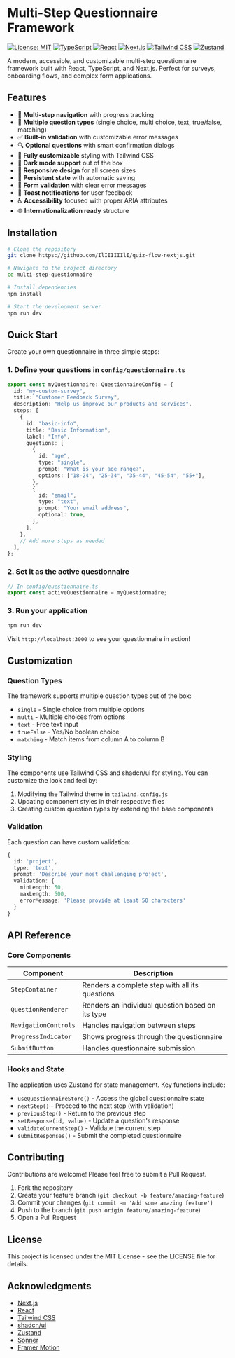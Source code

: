 # Multi-Step Questionnaire Framework

[![License: MIT](https://img.shields.io/badge/License-MIT-blue.svg)](https://opensource.org/licenses/MIT)
[![TypeScript](https://img.shields.io/badge/TypeScript-5.0-blue)](https://www.typescriptlang.org/)
[![React](https://img.shields.io/badge/React-18.0-blue)](https://reactjs.org/)
[![Next.js](https://img.shields.io/badge/Next.js-14.0-black)](https://nextjs.org/)
[![Tailwind CSS](https://img.shields.io/badge/Tailwind-3.0-38B2AC)](https://tailwindcss.com/)
[![Zustand](https://img.shields.io/badge/Zustand-4.4-yellow)](https://github.com/pmndrs/zustand)

A modern, accessible, and customizable multi-step questionnaire framework built with React, TypeScript, and Next.js. Perfect for surveys, onboarding flows, and complex form applications.


## Features

- 🔄 **Multi-step navigation** with progress tracking
- 🧩 **Multiple question types** (single choice, multi choice, text, true/false, matching)
- ✅ **Built-in validation** with customizable error messages
- 🔍 **Optional questions** with smart confirmation dialogs
- 🎨 **Fully customizable** styling with Tailwind CSS
- 🌙 **Dark mode support** out of the box
- 📱 **Responsive design** for all screen sizes
- 💾 **Persistent state** with automatic saving
- 📝 **Form validation** with clear error messages
- 🔔 **Toast notifications** for user feedback
- ♿ **Accessibility** focused with proper ARIA attributes
- 🌐 **Internationalization ready** structure

## Installation

```bash
# Clone the repository
git clone https://github.com/IlIIIIIIlI/quiz-flow-nextjs.git

# Navigate to the project directory
cd multi-step-questionnaire

# Install dependencies
npm install

# Start the development server
npm run dev
```

## Quick Start

Create your own questionnaire in three simple steps:

### 1. Define your questions in `config/questionnaire.ts`

```typescript
export const myQuestionnaire: QuestionnaireConfig = {
  id: "my-custom-survey",
  title: "Customer Feedback Survey",
  description: "Help us improve our products and services",
  steps: [
    {
      id: "basic-info",
      title: "Basic Information",
      label: "Info",
      questions: [
        {
          id: "age",
          type: "single",
          prompt: "What is your age range?",
          options: ["18-24", "25-34", "35-44", "45-54", "55+"],
        },
        {
          id: "email",
          type: "text",
          prompt: "Your email address",
          optional: true,
        },
      ],
    },
    // Add more steps as needed
  ],
};
```

### 2. Set it as the active questionnaire

```typescript
// In config/questionnaire.ts
export const activeQuestionnaire = myQuestionnaire;
```

### 3. Run your application

```bash
npm run dev
```

Visit `http://localhost:3000` to see your questionnaire in action!

## Customization

### Question Types

The framework supports multiple question types out of the box:

- `single` - Single choice from multiple options
- `multi` - Multiple choices from options
- `text` - Free text input
- `trueFalse` - Yes/No boolean choice
- `matching` - Match items from column A to column B

### Styling

The components use Tailwind CSS and shadcn/ui for styling. You can customize the look and feel by:

1. Modifying the Tailwind theme in `tailwind.config.js`
2. Updating component styles in their respective files
3. Creating custom question types by extending the base components

### Validation

Each question can have custom validation:

```typescript
{
  id: 'project',
  type: 'text',
  prompt: 'Describe your most challenging project',
  validation: {
    minLength: 50,
    maxLength: 500,
    errorMessage: 'Please provide at least 50 characters'
  }
}
```

## API Reference

### Core Components

| Component            | Description                                      |
| -------------------- | ------------------------------------------------ |
| `StepContainer`      | Renders a complete step with all its questions   |
| `QuestionRenderer`   | Renders an individual question based on its type |
| `NavigationControls` | Handles navigation between steps                 |
| `ProgressIndicator`  | Shows progress through the questionnaire         |
| `SubmitButton`       | Handles questionnaire submission                 |

### Hooks and State

The application uses Zustand for state management. Key functions include:

- `useQuestionnaireStore()` - Access the global questionnaire state
- `nextStep()` - Proceed to the next step (with validation)
- `previousStep()` - Return to the previous step
- `setResponse(id, value)` - Update a question's response
- `validateCurrentStep()` - Validate the current step
- `submitResponses()` - Submit the completed questionnaire

## Contributing

Contributions are welcome! Please feel free to submit a Pull Request.

1. Fork the repository
2. Create your feature branch (`git checkout -b feature/amazing-feature`)
3. Commit your changes (`git commit -m 'Add some amazing feature'`)
4. Push to the branch (`git push origin feature/amazing-feature`)
5. Open a Pull Request

## License

This project is licensed under the MIT License - see the LICENSE file for details.

## Acknowledgments

- [Next.js](https://nextjs.org/)
- [React](https://reactjs.org/)
- [Tailwind CSS](https://tailwindcss.com/)
- [shadcn/ui](https://ui.shadcn.com/)
- [Zustand](https://github.com/pmndrs/zustand)
- [Sonner](https://github.com/emilkowalski/sonner)
- [Framer Motion](https://www.framer.com/motion/)

